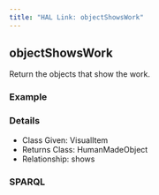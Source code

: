 ```yaml
---
title: "HAL Link: objectShowsWork"
---
```


## objectShowsWork

Return the objects that show the work.

### Example




### Details

* Class Given: VisualItem
* Returns Class: HumanMadeObject
* Relationship: shows


### SPARQL
```

```

